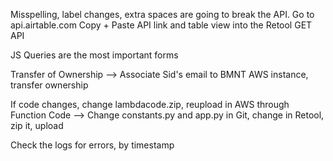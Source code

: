 Misspelling, label changes, extra spaces are going to break the API. 
  Go to api.airtable.com
  Copy + Paste API link and table view into the Retool GET API 
 
JS Queries are the most important forms 

Transfer of Ownership
--> Associate Sid's email to BMNT AWS instance, transfer ownership

If code changes, change lambdacode.zip, reupload in AWS through Function Code
--> Change constants.py and app.py in Git, change in Retool, zip it, upload

Check the logs for errors, by timestamp
